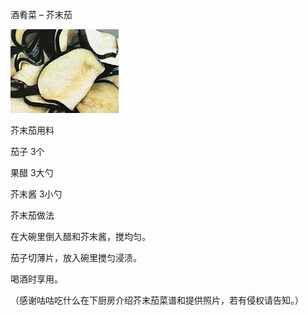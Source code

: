 酒肴菜 – 芥末茄


![酒肴菜 – 芥末茄](https://github.com/ywangnccu/ywang/blob/main/images/Mustard_Eggplant.jpg)

芥末茄用料

茄子 3个

果醋 3大勺

芥末酱 3小勺



芥末茄做法

在大碗里倒入醋和芥末酱，搅均匀。

茄子切薄片，放入碗里搅匀浸渍。

喝酒时享用。



（感谢咕咕吃什么在下厨房介绍芥末茄菜谱和提供照片，若有侵权请告知。）
